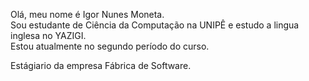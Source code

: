 Olá, meu nome é Igor Nunes Moneta.                                                                                                                                                             
Sou estudante de Ciência da Computação na UNIPÊ e estudo a lingua inglesa no YAZIGI.                                                                                                                  
Estou atualmente no segundo período do curso.                                                                                                                                                 
                                                                    
Estágiario da empresa Fábrica de Software.



